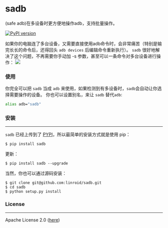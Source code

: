 # sadb
(safe adb)在多设备时更方便地操作adb，支持批量操作。

[![PyPI version](https://badge.fury.io/py/sadb.svg)](https://badge.fury.io/py/sadb)

如果你的电脑连了多台设备，又需要直接使用adb命令时，会非常痛苦（特别是输完长长的命令后，还得回头 `adb devices` 后编辑命令重新执行）。
`sadb` 很好地解决了这个问题，不再需要你手动加 -s 参数，甚至可以一条命令对多台设备进行操作：
![](https://raw.githubusercontent.com/linroid/sadb/master/screenshots.png)

### 使用
你完全可以把 `sadb` 当成 `adb` 来使用，如果检测到有多设备时，`sadb`会自动让你选择需要操作的设备。
你也可以设置别名，来让 `sadb` 替代`adb`:

```bash
alias adb="sadb"
```

### 安装
---

`sadb` 已经上传到了 [PYPI](https://pypi.python.org/pypi/sadb)，所以最简单的安装方式就是使用 pip：

```
$ pip install sadb
```

更新：

```
$ pip install sadb --upgrade
```

当然，你也可以通过源码安装：

```
$ git clone git@github.com:linroid/sadb.git
$ cd sadb
$ python setup.py install
```


### License
---

Apache License 2.0 ([here](https://github.com/linroid/sadb/blob/master/LICENSE))
